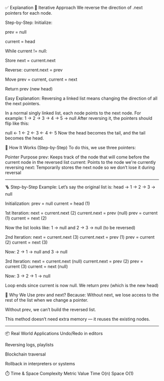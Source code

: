 ✅ Explanation
🔁 Iterative Approach
We reverse the direction of .next pointers for each node.

Step-by-Step:
Initialize:

prev = null

current = head

While current != null:

Store next = current.next

Reverse: current.next = prev

Move prev = current, current = next

Return prev (new head)

Easy Explanation:
Reversing a linked list means changing the direction of all the next pointers.

In a normal singly linked list, each node points to the next node. For example:
1 → 2 → 3 → 4 → 5 → null
After reversing it, the pointers should flip like this:

null ← 1 ← 2 ← 3 ← 4 ← 5
Now the head becomes the tail, and the tail becomes the head.

🔁 How It Works (Step-by-Step)
To do this, we use three pointers:

Pointer	Purpose
prev:	Keeps track of the node that will come before the current node in the reversed list
current: Points to the node we're currently reversing
next:	Temporarily stores the next node so we don’t lose it during reversal

-------------

🪜 Step-by-Step Example:
Let’s say the original list is:
head → 1 → 2 → 3 → null

Initialization:
prev = null
current = head (1)

1st Iteration:
next = current.next (2)
current.next = prev (null)
prev = current (1)
current = next (2)

Now the list looks like:
1 → null   and   2 → 3 → null (to be reversed)

2nd Iteration:
next = current.next (3)
current.next = prev (1)
prev = current (2)
current = next (3)

Now:
2 → 1 → null   and   3 → null

3rd Iteration:
next = current.next (null)
current.next = prev (2)
prev = current (3)
current = next (null)

Now:
3 → 2 → 1 → null

Loop ends since current is now null. We return prev (which is the new head)

🧠 Why We Use prev and next?
Because:
Without next, we lose access to the rest of the list when we change a pointer.

Without prev, we can’t build the reversed list.

This method doesn’t need extra memory — it reuses the existing nodes.

********************

📦 Real World Applications
Undo/Redo in editors

Reversing logs, playlists

Blockchain traversal

Rollback in interpreters or systems

⏱️ Time & Space Complexity
Metric	Value
Time	O(n)
Space	O(1)